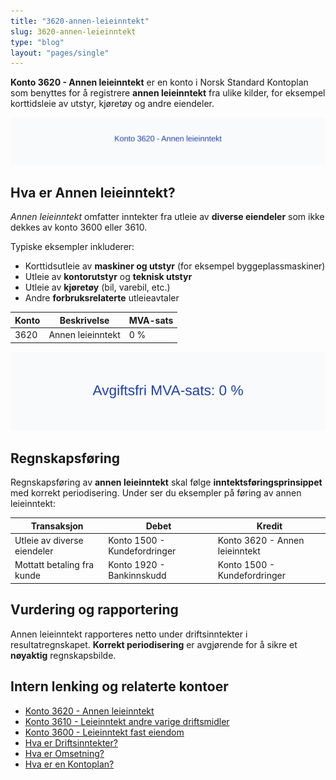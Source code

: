 ```yaml
---
title: "3620-annen-leieinntekt"
slug: 3620-annen-leieinntekt
type: "blog"
layout: "pages/single"
---
```


**Konto 3620 - Annen leieinntekt** er en konto i Norsk Standard Kontoplan som benyttes for å registrere **annen leieinntekt** fra ulike kilder, for eksempel korttidsleie av utstyr, kjøretøy og andre eiendeler.

![Illustrasjon av konto 3620 Annen leieinntekt](3620-annen-leieinntekt-image.svg)

## Hva er Annen leieinntekt?

*Annen leieinntekt* omfatter inntekter fra utleie av **diverse eiendeler** som ikke dekkes av konto 3600 eller 3610.

Typiske eksempler inkluderer:

* Korttidsutleie av **maskiner og utstyr** (for eksempel byggeplassmaskiner)
* Utleie av **kontorutstyr** og **teknisk utstyr**
* Utleie av **kjøretøy** (bil, varebil, etc.)
* Andre **forbruksrelaterte** utleieavtaler

| Konto | Beskrivelse              | MVA-sats |
|-------|--------------------------|----------|
| 3620  | Annen leieinntekt        | 0 %      |

![Avgiftsfri MVA-sats: 0 %](3620-mva-avgiftsfri.svg)

## Regnskapsføring

Regnskapsføring av **annen leieinntekt** skal følge **inntektsføringsprinsippet** med korrekt periodisering. Under ser du eksempler på føring av annen leieinntekt:

| Transaksjon                          | Debet                             | Kredit                           |
|--------------------------------------|-----------------------------------|----------------------------------|
| Utleie av diverse eiendeler          | Konto 1500 - Kundefordringer      | Konto 3620 - Annen leieinntekt    |
| Mottatt betaling fra kunde           | Konto 1920 - Bankinnskudd         | Konto 1500 - Kundefordringer      |

## Vurdering og rapportering

Annen leieinntekt rapporteres netto under driftsinntekter i resultatregnskapet. **Korrekt periodisering** er avgjørende for å sikre et **nøyaktig** regnskapsbilde.

## Intern lenking og relaterte kontoer

* [Konto 3620 - Annen leieinntekt](/blogs/kontoplan/3620-annen-leieinntekt "Konto 3620 - Annen leieinntekt")
* [Konto 3610 - Leieinntekt andre varige driftsmidler](/blogs/kontoplan/3610-leieinntekt-andre-varige-driftsmidler "Konto 3610 - Leieinntekt andre varige driftsmidler")
* [Konto 3600 - Leieinntekt fast eiendom](/blogs/kontoplan/3600-leieinntekt-fast-eiendom "Konto 3600 - Leieinntekt fast eiendom")
* [Hva er Driftsinntekter?](/blogs/regnskap/hva-er-driftsinntekter "Hva er Driftsinntekter? Komplett Guide til Driftsinntekter i Regnskap")
* [Hva er Omsetning?](/blogs/regnskap/hva-er-omsetning "Hva er Omsetning? Komplett Guide til Omsetning i Regnskap og Skatt")
* [Hva er en Kontoplan?](/blogs/regnskap/hva-er-kontoplan "Hva er en Kontoplan? Komplett Guide til Kontoplaner i Norsk Regnskap")

